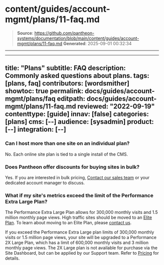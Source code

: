 # content/guides/account-mgmt/plans/11-faq.md

> **Source**: https://github.com/pantheon-systems/documentation/blob/main/content/guides/account-mgmt/plans/11-faq.md
> **Generated**: 2025-09-01 00:32:34

---

---
title: "Plans"
subtitle: FAQ
description: Commonly asked questions about plans.
tags: [plans, faq]
contributors: [wordsmither]
showtoc: true
permalink: docs/guides/account-mgmt/plans/faq
editpath: docs/guides/account-mgmt/plans/11-faq.md
reviewed: "2022-09-19"
contenttype: [guide]
innav: [false]
categories: [plans]
cms: [--]
audience: [sysadmin]
product: [--]
integration: [--]
---

### Can I host more than one site on an individual plan?

No. Each online site plan is tied to a single install of the CMS.

### Does Pantheon offer discounts for buying sites in bulk?

Yes. If you are interested in bulk pricing, [Contact our sales team](https://pantheon.io/contact-us?docsplanFAQ) or your dedicated account manager to discuss.

### What if my site's metrics exceed the limit of the Performance Extra Large Plan?

The Performance Extra Large Plan allows for 300,000 monthly visits and 1.5 million monthly page views. High traffic sites should be moved to an [Elite Plan](https://pantheon.io/plans/elite?docsplanFAQ). To learn about moving to an Elite Plan, please [contact us](https://pantheon.io/contact-us?docsplanFAQ).

If you exceed the Performance Extra Large plan limits of 300,000 monthly visits or 1.5 million page views, your site will be upgraded to a Performance 2X Large Plan, which has a limit of 600,000 monthly visits and 3 million monthly page views. The 2X Large plan is not available for purchase via the Site Dashboard, but can be applied by our Support team. Refer to [Pricing](/guides/account-mgmt/plans/pricing) for details.
